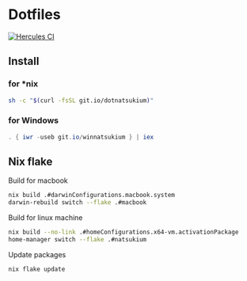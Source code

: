 # Dotfiles

[![Hercules CI](https://hercules-ci.com/api/v1/site/github/account/natsukium/project/dotfiles/badge)](https://hercules-ci.com/github/natsukium/dotfiles/status)

## Install
### for *nix
```sh
sh -c "$(curl -fsSL git.io/dotnatsukium)"
```

### for Windows
```powershell
. { iwr -useb git.io/winnatsukium } | iex
```

## Nix flake

Build for macbook

```sh
nix build .#darwinConfigurations.macbook.system
darwin-rebuild switch --flake .#macbook
```

Build for linux machine

```sh
nix build --no-link .#homeConfigurations.x64-vm.activationPackage
home-manager switch --flake .#natsukium
```

Update packages

```sh
nix flake update
```
